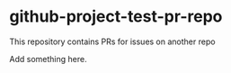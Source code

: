 # github-project-test-pr-repo
This repository contains PRs for issues on another repo

Add something here.
